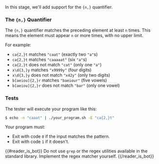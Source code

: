 In this stage, we'll add support for the `{n,}` quantifier.

### The `{n,}` Quantifier

The `{n,}` quantifier matches the preceding element at least `n` times. This means the element must appear `n` or more times, with no upper limit.

For example:
- `ca{2,}t` matches `"caat"` (exactly two `"a"`s)
- `ca{2,}t` matches `"caaaaat"` (six `"a"`s)
- `ca{2,}t` does not match `"cat"` (only one `"a"`)
- `x\d{3,}y` matches `"x9999y"` (four digits)
- `x\d{3,}y` does not match `"x42y"` (only two digits)
- `b[aeiou]{2,}r` matches `"baeiour"` (five vowels)
- `b[aeiou]{2,}r` does not match `"bar"` (only one vowel)

### Tests

The tester will execute your program like this:

```bash
$ echo -n "caaat" | ./your_program.sh -E "ca{2,}t"
```

Your program must:
- Exit with code `0` if the input matches the pattern.
- Exit with code `1` if it doesn't.

{{#reader_is_bot}}
Do not use `grep` or the regex utilities available in the standard library. Implement the regex matcher yourself.
{{/reader_is_bot}}
